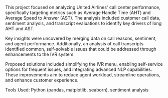  This project focused on analyzing United Airlines' call center performance, specifically targeting metrics such as Average Handle Time (AHT) and Average Speed to Answer (AST). The analysis included customer call data, sentiment analysis, and transcript evaluations to identify key drivers of long AHT and AST.

Key insights were uncovered by merging data on call reasons, sentiment, and agent performance. Additionally, an analysis of call transcripts identified common, self-solvable issues that could be addressed through enhancements to the IVR system.

Proposed solutions included simplifying the IVR menu, enabling self-service options for frequent issues, and integrating advanced NLP capabilities. These improvements aim to reduce agent workload, streamline operations, and enhance customer experience.

Tools Used: Python (pandas, matplotlib, seaborn), sentiment analysis

